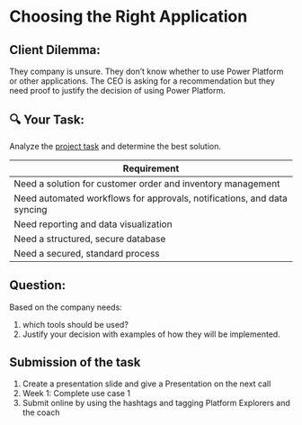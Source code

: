 # Choosing the Right Application

## Client Dilemma: 
They company is unsure. They don’t know whether to use Power Platform or other applications. The CEO is asking for a recommendation but they need proof to justify the decision of using Power Platform.

## 🔍 Your Task: 
Analyze the [project task](https://github.com/PlatformExplorers/Platform-Explorers-Cohort-1/blob/main/d365-power-platform/d365%20power%20platform.md) and determine the best solution.


| Requirement |
| ------------- |
| Need a solution for customer order and inventory management  |
| Need automated workflows for approvals, notifications, and data syncing |
| Need reporting and data visualization |
| Need a structured, secure database |
| Need a secured, standard process |


## Question: 
Based on the company needs:
1. which tools should be used?
2. Justify your decision with examples of how they will be implemented.



## Submission of the task
1. Create a presentation slide and give a Presentation on the next call 
2. Week 1: Complete use case 1 
3. Submit online by using the hashtags and tagging Platform Explorers and the coach

